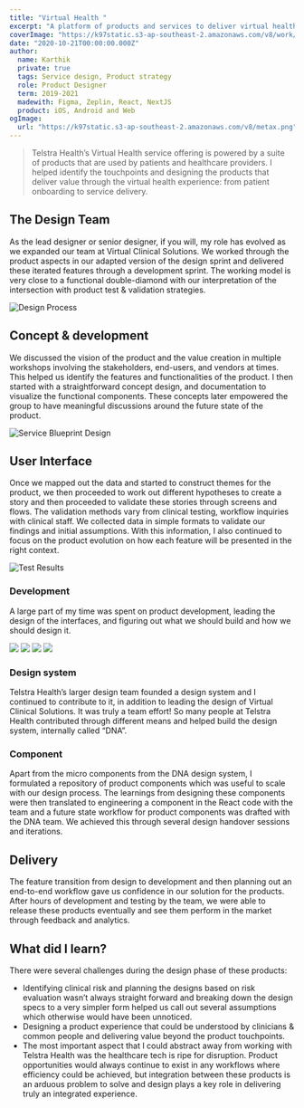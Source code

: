 ```yaml
---
title: "Virtual Health "
excerpt: "A platform of products and services to deliver virtual health solution"
coverImage: "https://k97static.s3-ap-southeast-2.amazonaws.com/v8/work/cover/th.png"
date: "2020-10-21T00:00:00.000Z"
author:
  name: Karthik
  private: true
  tags: Service design, Product strategy
  role: Product Designer
  term: 2019-2021
  madewith: Figma, Zeplin, React, NextJS
  product: iOS, Android and Web
ogImage:
  url: "https://k97static.s3-ap-southeast-2.amazonaws.com/v8/metax.png"
---
```


> Telstra Health’s Virtual Health service offering is powered by a suite of products that are used by patients and healthcare providers. I helped identify the touchpoints and designing the products that deliver value through the virtual health experience: from patient onboarding to service delivery.

## The Design Team

As the lead designer or senior designer, if you will, my role has evolved as we expanded our team at Virtual Clinical Solutions. We worked through the product aspects in our adapted version of the design sprint and delivered these iterated features through a development sprint. The working model is very close to a functional double-diamond with our interpretation of the intersection with product test & validation strategies.

![Design Process](https://k97static.s3-ap-southeast-2.amazonaws.com/v8/work/vhp/process.png)

## Concept & development

We discussed the vision of the product and the value creation in multiple workshops involving the stakeholders, end-users, and vendors at times. This helped us identify the features and functionalities of the product. I then started with a straightforward concept design, and documentation to visualize the functional components. These concepts later empowered the group to have meaningful discussions around the future state of the product.

![Service Blueprint Design](https://k97static.s3-ap-southeast-2.amazonaws.com/v8/work/vhp/service-bp.png)

## User Interface

Once we mapped out the data and started to construct themes for the product, we then proceeded to work out different hypotheses to create a story and then proceeded to validate these stories through screens and flows. The validation methods vary from clinical testing, workflow inquiries with clinical staff. We collected data in simple formats to validate our findings and initial assumptions. With this information, I also continued to focus on the product evolution on how each feature will be presented in the right context.

<div class="work-full-img work-img-border">

![Test Results](https://k97static.s3-ap-southeast-2.amazonaws.com/v8/work/vhp/test1.png)

</div>

### Development

A large part of my time was spent on product development, leading the design of the interfaces, and figuring out what we should build and how we should design it.

<div class="work-full-img work-img-border">

![](https://k97static.s3-ap-southeast-2.amazonaws.com/v8/work/vhp/screen/1.png)
![](https://k97static.s3-ap-southeast-2.amazonaws.com/v8/work/vhp/screen/2.png)
![](https://k97static.s3-ap-southeast-2.amazonaws.com/v8/work/vhp/screen/4.png)
![](https://k97static.s3-ap-southeast-2.amazonaws.com/v8/work/vhp/screen/5.png)

</div>

### Design system

Telstra Health’s larger design team founded a design system and I continued to contribute to it, in addition to leading the design of Virtual Clinical Solutions. It was truly a team effort! So many people at Telstra Health contributed through different means and helped build the design system, internally called “DNA”.

### Component

Apart from the micro components from the DNA design system, I formulated a repository of product components which was useful to scale with our design process. The learnings from designing these components were then translated to engineering a component in the React code with the team and a future state workflow for product components was drafted with the DNA team. We achieved this through several design handover sessions and iterations.

## Delivery

The feature transition from design to development and then planning out an end-to-end workflow gave us confidence in our solution for the products. After hours of development and testing by the team, we were able to release these products eventually and see them perform in the market through feedback and analytics.

## What did I learn?

There were several challenges during the design phase of these products:

- Identifying clinical risk and planning the designs based on risk evaluation wasn’t always straight forward and breaking down the design specs to a very simpler form helped us call out several assumptions which otherwise would have been unnoticed.
- Designing a product experience that could be understood by clinicians & common people and delivering value beyond the product touchpoints.
- The most important aspect that I could abstract away from working with Telstra Health was the healthcare tech is ripe for disruption. Product opportunities would always continue to exist in any workflows where efficiency could be achieved, but integration between these products is an arduous problem to solve and design plays a key role in delivering truly an integrated experience.
